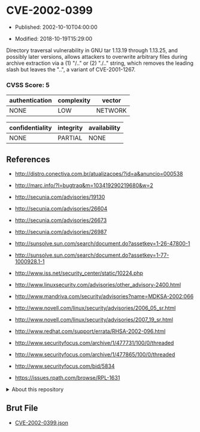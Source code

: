 # CVE-2002-0399

- Published: 2002-10-10T04:00:00

- Modified: 2018-10-19T15:29:00

Directory traversal vulnerability in GNU tar 1.13.19 through 1.13.25, and possibly later versions, allows attackers to overwrite arbitrary files during archive extraction via a (1) "/.." or (2) "./.." string, which removes the leading slash but leaves the "..", a variant of CVE-2001-1267.

### CVSS Score: **5**

| authentication | complexity | vector |
| --- | --- | --- |
| NONE | LOW | NETWORK |

| confidentiality | integrity | availability |
| --- | --- | --- |
| NONE | PARTIAL | NONE |

## References

* http://distro.conectiva.com.br/atualizacoes/?id=a&anuncio=000538

* http://marc.info/?l=bugtraq&m=103419290219680&w=2

* http://secunia.com/advisories/19130

* http://secunia.com/advisories/26604

* http://secunia.com/advisories/26673

* http://secunia.com/advisories/26987

* http://sunsolve.sun.com/search/document.do?assetkey=1-26-47800-1

* http://sunsolve.sun.com/search/document.do?assetkey=1-77-1000928.1-1

* http://www.iss.net/security_center/static/10224.php

* http://www.linuxsecurity.com/advisories/other_advisory-2400.html

* http://www.mandriva.com/security/advisories?name=MDKSA-2002:066

* http://www.novell.com/linux/security/advisories/2006_05_sr.html

* http://www.novell.com/linux/security/advisories/2007_19_sr.html

* http://www.redhat.com/support/errata/RHSA-2002-096.html

* http://www.securityfocus.com/archive/1/477731/100/0/threaded

* http://www.securityfocus.com/archive/1/477865/100/0/threaded

* http://www.securityfocus.com/bid/5834

* https://issues.rpath.com/browse/RPL-1631

<details>
<summary>About this repository</summary> 

  This repository is part of the project [Live Hack CVE](https://github.com/Live-Hack-CVE). Main website can be found [www.live-hack.org](https://www.live-hack.org) 
  
  Made by [Sn0wAlice](https://github.com/Sn0wAlice) for the people that care about security and need to have a feed of the latest CVEs. Hope you enjoy it, don't forget to star the repo and follow me on [Twitter](https://twitter.com/Sn0wAlice) and [Github](https://github.com/Sn0wAlice). And that is my [personnal website](https://www.alice-snow.me/)

  - [Home Page](https://github.com/Live-Hack-CVE)
  - [Framework](https://github.com/Live-Hack-CVE/cve-framework)
  - [CVE database](https://github.com/Live-Hack-CVE/full_database)
  - [Changelog](https://github.com/Live-Hack-CVE/Changelog)
</details>

## Brut File

* [CVE-2002-0399.json](https://raw.githubusercontent.com/Live-Hack-CVE/full_database/main/cves/2002/CVE-2002-0399.json)

